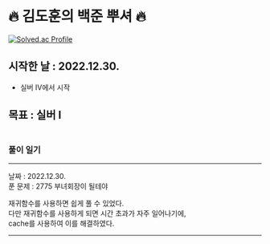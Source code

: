 # 🔥 김도훈의 백준 뿌셔 🔥

[![Solved.ac Profile](http://mazassumnida.wtf/api/v2/generate_badge?boj=kdhyu)](https://solved.ac/kdhyu/)
<br>

## 시작한 날 : 2022.12.30.
- 실버 IV에서 시작
## 목표 : **실버 I**


### <br>풀이 일기
---
날짜 : 2022.12.30.  
푼 문제 : 2775 부녀회장이 될테야
  
재귀함수를 사용하면 쉽게 풀 수 있었다.  
다만 재귀함수를 사용하게 되면 시간 초과가 자주 일어나기에,  
cache를 사용하여 이를 해결하였다.

---